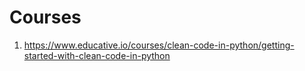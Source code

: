 # Courses

1. https://www.educative.io/courses/clean-code-in-python/getting-started-with-clean-code-in-python

